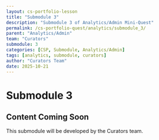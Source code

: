 ```yaml
---
layout: cs-portfolio-lesson
title: "Submodule 3"
description: "Submodule 3 of Analytics/Admin Mini-Quest"
permalink: /cs-portfolio-quest/analytics/submodule_3/
parent: "Analytics/Admin"
team: "Curators"
submodule: 3
categories: [CSP, Submodule, Analytics/Admin]
tags: [analytics, submodule, curators]
author: "Curators Team"
date: 2025-10-21
---
```


# Submodule 3

## Content Coming Soon
This submodule will be developed by the Curators team.

